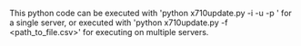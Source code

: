 This python code can be executed with 'python x710update.py -i <IP address> -u <username> -p <password>' for a single server, or executed with 'python x710update.py -f <path_to_file.csv>' for executing on multiple servers.
